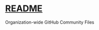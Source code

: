 # [README](github/ietf-tools/.github-lostleolotus-main/ietf-tools/.github/README)
Organization-wide GitHub Community Files

